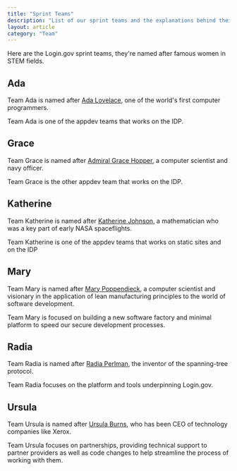 ```yaml
---
title: "Sprint Teams"
description: "List of our sprint teams and the explanations behind their names"
layout: article
category: "Team"
---
```


Here are the Login.gov sprint teams, they're named after famous women in STEM fields.

## Ada

Team Ada is named after [Ada Lovelace][ada], one of the world's first computer
programmers.

Team Ada is one of the appdev teams that works on the IDP.

[ada]: https://en.wikipedia.org/wiki/Ada_Lovelace

## Grace

Team Grace is named after [Admiral Grace Hopper][grace], a computer scientist
and navy officer.

Team Grace is the other appdev team that works on the IDP.

[grace]: https://en.wikipedia.org/wiki/Grace_Hopper

## Katherine

Team Katherine is named after [Katherine Johnson][katherine], a mathematician
who was a key part of early NASA spaceflights.

Team Katherine is one of the appdev teams that works on static sites and on the IDP

[katherine]: https://en.wikipedia.org/wiki/Katherine_Johnson


## Mary

Team Mary is named after [Mary Poppendieck][mary], a computer scientist and
visionary in the application of lean manufacturing principles to the world
of software development.

Team Mary is focused on building a new software factory and minimal platform to
speed our secure development processes.

[mary]: http://www.poppendieck.com/people.htm

## Radia

Team Radia is named after [Radia Perlman][radia], the inventor of the spanning-tree protocol.

Team Radia focuses on the platform and tools underpinning Login.gov.

[radia]: https://en.wikipedia.org/wiki/Radia_Perlman

## Ursula

Team Ursula is named after [Ursula Burns][ursula], who has been CEO of technology
companies like Xerox.

Team Ursula focuses on partnerships, providing technical support to partner providers
as well as code changes to help streamline the process of working with them.

[ursula]: https://en.wikipedia.org/wiki/Ursula_Burns
